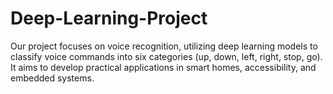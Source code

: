 # Deep-Learning-Project
Our project focuses on voice recognition, utilizing deep learning models to classify voice commands into six categories (up, down, left, right, stop, go). It aims to develop practical applications in smart homes, accessibility, and embedded systems.
